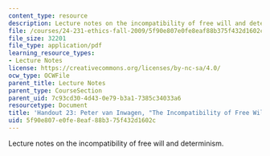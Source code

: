 ```yaml
---
content_type: resource
description: Lecture notes on the incompatibility of free will and determinism.
file: /courses/24-231-ethics-fall-2009/5f90e807e0fe8eaf88b375f432d1602c_MIT24_231F09_lec24.pdf
file_size: 32201
file_type: application/pdf
learning_resource_types:
- Lecture Notes
license: https://creativecommons.org/licenses/by-nc-sa/4.0/
ocw_type: OCWFile
parent_title: Lecture Notes
parent_type: CourseSection
parent_uid: 7c93cd30-4d43-0e79-b3a1-7385c34033a6
resourcetype: Document
title: 'Handout 23: Peter van Inwagen, "The Incompatibility of Free Will and Determinism"'
uid: 5f90e807-e0fe-8eaf-88b3-75f432d1602c
---
```

Lecture notes on the incompatibility of free will and determinism.